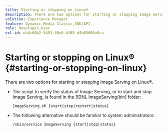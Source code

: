 ```yaml
---
title: Starting or stopping on Linux®
description: There are two options for starting or stopping Image Serving on Linux®.
solution: Experience Manager
feature: Dynamic Media Classic,SDK/API
role: Developer,User
exl-id: eb4c60b2-5491-40e9-b105-d4b05006a9ca
---
```

# Starting or stopping on Linux® {#starting-or-stopping-on-linux}

There are two options for starting or stopping Image Serving on Linux®.

* The script to verify the status of Image Serving, or to start and stop Image Serving, is found in the [!DNL ImageServing/bin] folder:

  `ImageServing.sh {start|stop|restart|status}` 
* The following alternative should be familiar to system administrators:

  `/sbin/service ImageServing {start|stop|status}`
